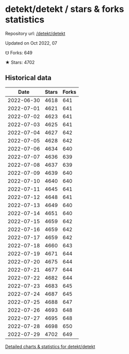 # detekt/detekt / stars & forks statistics

Repository url: [/detekt/detekt](https://github.com/detekt/detekt)

Updated on Oct 2022, 07

☋ Forks: 649

★ Stars: 4702

## Historical data
| Date | Stars | Forks |
|------|-------|-------|
| 2022-06-30 | 4618 | 641 | 
| 2022-07-01 | 4621 | 641 | 
| 2022-07-02 | 4623 | 641 | 
| 2022-07-03 | 4625 | 641 | 
| 2022-07-04 | 4627 | 642 | 
| 2022-07-05 | 4628 | 642 | 
| 2022-07-06 | 4634 | 640 | 
| 2022-07-07 | 4636 | 639 | 
| 2022-07-08 | 4637 | 639 | 
| 2022-07-09 | 4639 | 640 | 
| 2022-07-10 | 4640 | 640 | 
| 2022-07-11 | 4645 | 641 | 
| 2022-07-12 | 4648 | 641 | 
| 2022-07-13 | 4649 | 640 | 
| 2022-07-14 | 4651 | 640 | 
| 2022-07-15 | 4659 | 642 | 
| 2022-07-16 | 4659 | 642 | 
| 2022-07-17 | 4659 | 642 | 
| 2022-07-18 | 4660 | 643 | 
| 2022-07-19 | 4671 | 644 | 
| 2022-07-20 | 4675 | 644 | 
| 2022-07-21 | 4677 | 644 | 
| 2022-07-22 | 4682 | 644 | 
| 2022-07-23 | 4683 | 645 | 
| 2022-07-24 | 4687 | 645 | 
| 2022-07-25 | 4688 | 647 | 
| 2022-07-26 | 4693 | 648 | 
| 2022-07-27 | 4695 | 648 | 
| 2022-07-28 | 4698 | 650 | 
| 2022-07-29 | 4702 | 649 | 


[Detailed charts & statistics for detekt/detekt](https://reviewgithub.com/rep/detekt/detekt)
